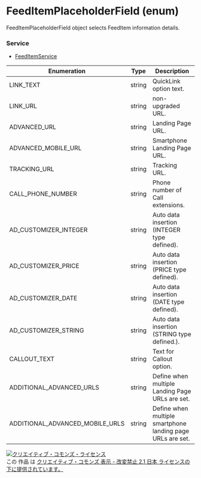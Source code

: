 # FeedItemPlaceholderField (enum)
FeedItemPlaceholderField object selects FeedItem information details.<br>

### Service
+ [FeedItemService](../services/FeedItemService.md)

| Enumeration | Type | Description | 
|---|---|---|
| LINK_TEXT| string| QuickLink option text. |
| LINK_URL| string| non-upgraded URL. |
| ADVANCED_URL| string| Landing Page URL. |
| ADVANCED_MOBILE_URL| string| Smartphone Landing Page URL. |
| TRACKING_URL| string| Tracking URL. |
| CALL_PHONE_NUMBER| string| Phone number of Call extensions. |
| AD_CUSTOMIZER_INTEGER| string| Auto data insertion (INTEGER type defined). |
| AD_CUSTOMIZER_PRICE| string| Auto data insertion (PRICE type defined). |
| AD_CUSTOMIZER_DATE| string| Auto data insertion (DATE type defined). |
| AD_CUSTOMIZER_STRING| string| Auto data insertion (STRING type defined.). |
| CALLOUT_TEXT| string| Text for Callout option. |
| ADDITIONAL_ADVANCED_URLS| string| Define when multiple Landing Page URLs are set.|
| ADDITIONAL_ADVANCED_MOBILE_URLS| string| Define when multiple smartphone landing page URLs are set. |


<a rel="license" href="http://creativecommons.org/licenses/by-nd/2.1/jp/"><img alt="クリエイティブ・コモンズ・ライセンス" style="border-width:0" src="https://i.creativecommons.org/l/by-nd/2.1/jp/88x31.png" /></a><br />この 作品 は <a rel="license" href="http://creativecommons.org/licenses/by-nd/2.1/jp/">クリエイティブ・コモンズ 表示 - 改変禁止 2.1 日本 ライセンスの下に提供されています。</a>

